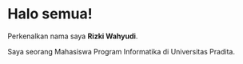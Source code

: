 # Halo semua! 

Perkenalkan nama saya **Rizki Wahyudi**.<br>

Saya seorang Mahasiswa Program Informatika di Universitas Pradita.<br>
